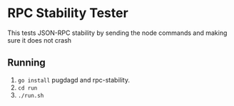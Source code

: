 # RPC Stability Tester
This tests JSON-RPC stability by sending the node commands and making sure it does not crash

## Running
 1. `go install` pugdagd and rpc-stability.
 2. `cd run`
 3. `./run.sh`


